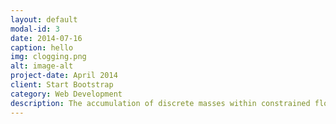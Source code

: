 ```yaml
---
layout: default
modal-id: 3
date: 2014-07-16
caption: hello
img: clogging.png
alt: image-alt
project-date: April 2014
client: Start Bootstrap
category: Web Development
description: The accumulation of discrete masses within constrained flow conduits is an common phenomenon within both natural and industrial settings.
---
```

